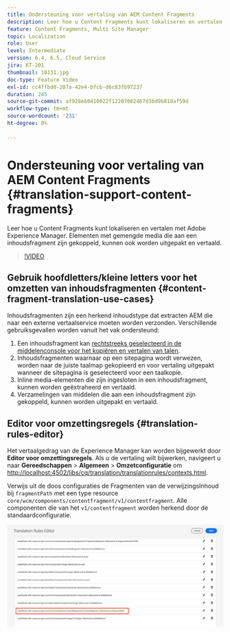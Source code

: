 ```yaml
---
title: Ondersteuning voor vertaling van AEM Content Fragments
description: Leer hoe u Content Fragments kunt lokaliseren en vertalen met Adobe Experience Manager. Elementen met gemengde media die aan een inhoudsfragment zijn gekoppeld, kunnen ook worden uitgepakt en vertaald.
feature: Content Fragments, Multi Site Manager
topic: Localization
role: User
level: Intermediate
version: 6.4, 6.5, Cloud Service
jira: KT-201
thumbnail: 18131.jpg
doc-type: Feature Video
exl-id: cc4ffbd0-207a-42e4-bfcb-d6c83fb97237
duration: 245
source-git-commit: af928e60410022f12207082467d3bd9b818af59d
workflow-type: tm+mt
source-wordcount: '231'
ht-degree: 0%

---
```


# Ondersteuning voor vertaling van AEM Content Fragments {#translation-support-content-fragments}

Leer hoe u Content Fragments kunt lokaliseren en vertalen met Adobe Experience Manager. Elementen met gemengde media die aan een inhoudsfragment zijn gekoppeld, kunnen ook worden uitgepakt en vertaald.

>[!VIDEO](https://video.tv.adobe.com/v/18131?quality=12&learn=on)

## Gebruik hoofdletters/kleine letters voor het omzetten van inhoudsfragmenten {#content-fragment-translation-use-cases}

Inhoudsfragmenten zijn een herkend inhoudstype dat extracten AEM die naar een externe vertaalservice moeten worden verzonden. Verschillende gebruiksgevallen worden vanuit het vak ondersteund:

1. Een inhoudsfragment kan [rechtstreeks geselecteerd in de middelenconsole voor het kopiëren en vertalen van talen](https://experienceleague.adobe.com/docs/experience-manager-cloud-service/content/assets/admin/translate-assets.html).
2. Inhoudsfragmenten waarnaar op een sitepagina wordt verwezen, worden naar de juiste taalmap gekopieerd en voor vertaling uitgepakt wanneer de sitepagina is geselecteerd voor een taalkopie.
3. Inline media-elementen die zijn ingesloten in een inhoudsfragment, kunnen worden geëxtraheerd en vertaald.
4. Verzamelingen van middelen die aan een inhoudsfragment zijn gekoppeld, kunnen worden uitgepakt en vertaald.

## Editor voor omzettingsregels {#translation-rules-editor}

Het vertaalgedrag van de Experience Manager kan worden bijgewerkt door **Editor voor omzettingsregels**. Als u de vertaling wilt bijwerken, navigeert u naar **Gereedschappen** > **Algemeen** > **Omzetconfiguratie** om [http://localhost:4502/libs/cq/translation/translationrules/contexts.html](http://localhost:4502/libs/cq/translation/translationrules/contexts.html).

Verwijs uit de doos configuraties de Fragmenten van de verwijzingsInhoud bij `fragmentPath` met een type resource `core/wcm/components/contentfragment/v1/contentfragment`. Alle componenten die van het `v1/contentfragment` worden herkend door de standaardconfiguratie.

![Editor voor omzettingsregels](assets/translation-configuration.png)
